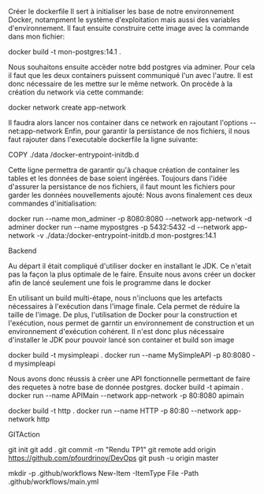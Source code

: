 Créer le dockerfile
 Il sert à initialiser les base de notre environnement Docker, notampment le système d'exploitation mais aussi des variables d'environnement.
 Il faut ensuite construire cette image avec la commande dans mon fichier:

docker build -t mon-postgres:14.1 . 

Nous souhaitons ensuite accèder notre bdd postgres via adminer. Pour cela il faut que les deux containers puissent communiqué l'un avec l'autre. Il est donc nécessaire de les mettre sur le même network.
On procède à la création du network via cette commande:

docker network create app-network

Il faudra alors lancer nos container dans ce network en rajoutant l'options --net:app-network
Enfin, pour garantir la persistance de nos fichiers, il nous faut rajouter dans l'executable dockerfile la ligne suivante:

COPY ./data /docker-entrypoint-initdb.d

Cette ligne permettra de garantir qu'à chaque création de container les tables et les données de base soient ingérées.
Toujours dans l'idée d'assurer la persistance de nos fichiers, il faut mount les fichiers pour garder les données nouvellements ajouté:
Nous avons finalement ces deux commandes d'initialisation:

docker run --name mon_adminer -p 8080:8080 --network app-network -d adminer
docker run --name mypostgres -p 5432:5432 -d --network app-network -v ./data:/docker-entrypoint-initdb.d mon-postgres:14.1

Backend

Au départ il était compliqué d'utiliser docker en installant le JDK. Ce n'etait pas la façon la plus optimale de le faire. Ensuite nous avons créer un docker afin de lancé seulement une fois le programme dans le docker

En utilisant un build multi-étape, nous n'incluons que les artefacts nécessaires à l'exécution dans l'image finale. Cela permet de réduire la taille de l'image. De plus, l'utilisation de Docker pour la construction et l'exécution, nous permet de garntir un environnement de construction et un environnement d'exécution cohérent. Il n'est donc plus nécessaire d'installer le JDK pour pouvoir lancé son container et build son image

docker build -t mysimpleapi .
docker run --name MySimpleAPI -p 80:8080 -d mysimpleapi

Nous avons donc réussis à créer une API fonctionnelle permettant de faire des requetes à notre base de donnée postgres.
docker build -t apimain .
docker run --name APIMain --network app-network -p 80:8080 apimain


docker build -t http .
docker run --name HTTP -p 80:80 --network app-network http




GITAction

git init
git add .
git commit -m "Rendu TP1"
git remote add origin https://github.com/pfourdrinoy/DevOps
git push -u origin master


mkdir -p .github/workflows
New-Item -ItemType File -Path .github/workflows/main.yml
